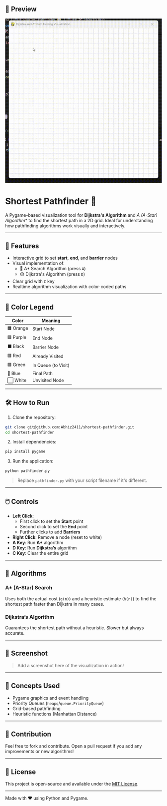 ## 🎥 Preview

![Pathfinding Visualization](assets/overview.gif)

# Shortest Pathfinder 🧭

A Pygame-based visualization tool for **Dijkstra's Algorithm** and **A* (A-Star) Algorithm** to find the shortest path in a 2D grid. Ideal for understanding how pathfinding algorithms work visually and interactively.

---

## 🚀 Features

- Interactive grid to set **start**, **end**, and **barrier** nodes
- Visual implementation of:
  - 🔵 A* Search Algorithm (press `A`)
  - 🟡 Dijkstra's Algorithm (press `D`)
- Clear grid with `C` key
- Realtime algorithm visualization with color-coded paths

---

## 🎨 Color Legend

| Color        | Meaning           |
|--------------|--------------------|
| 🟧 Orange     | Start Node         |
| 🟪 Purple     | End Node           |
| ⬛ Black      | Barrier Node       |
| 🟥 Red        | Already Visited    |
| 🟩 Green      | In Queue (to Visit)|
| 🔵 Blue       | Final Path         |
| ⬜ White      | Unvisited Node     |

---

## 🛠️ How to Run

1. Clone the repository:

```bash
git clone git@github.com:Abhiz2411/shortest-pathfinder.git
cd shortest-pathfinder
```

2. Install dependencies:

```bash
pip install pygame
```

3. Run the application:

```bash
python pathfinder.py
```

> Replace `pathfinder.py` with your script filename if it's different.

---

## 🖱️ Controls

- **Left Click**:
  - First click to set the **Start** point
  - Second click to set the **End** point
  - Further clicks to add **Barriers**
- **Right Click**: Remove a node (reset to white)
- **A Key**: Run **A\*** algorithm
- **D Key**: Run **Dijkstra’s** algorithm
- **C Key**: Clear the entire grid

---

## 📐 Algorithms

### A* (A-Star) Search

Uses both the actual cost (`g(n)`) and a heuristic estimate (`h(n)`) to find the shortest path faster than Dijkstra in many cases.

### Dijkstra’s Algorithm

Guarantees the shortest path without a heuristic. Slower but always accurate.

---

## 📸 Screenshot

> Add a screenshot here of the visualization in action!

---

## 🧠 Concepts Used

- Pygame graphics and event handling
- Priority Queues (`heapq`/`queue.PriorityQueue`)
- Grid-based pathfinding
- Heuristic functions (Manhattan Distance)

---

## 🤝 Contribution

Feel free to fork and contribute. Open a pull request if you add any improvements or new algorithms!

---

## 📄 License

This project is open-source and available under the [MIT License](LICENSE).

---

Made with ❤️ using Python and Pygame.